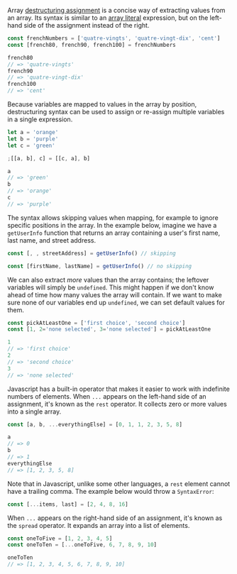 Array [destructuring assignment][array_destructuring_docs] is a concise way of extracting values from an array. Its syntax is similar to an [array literal][array_literal_resource] expression, but on the left-hand side of the assignment instead of the right.

```javascript
const frenchNumbers = ['quatre-vingts', 'quatre-vingt-dix', 'cent']
const [french80, french90, french100] = frenchNumbers

french80
// => 'quatre-vingts'
french90
// => 'quatre-vingt-dix'
french100
// => 'cent'
```

Because variables are mapped to values in the array by position, destructuring syntax can be used to assign or re-assign multiple variables in a single expression.

```javascript
let a = 'orange'
let b = 'purple'
let c = 'green'

;[[a, b], c] = [[c, a], b]

a
// => 'green'
b
// => 'orange'
c
// => 'purple'
```

The syntax allows skipping values when mapping, for example to ignore specific positions in the array.
In the example below, imagine we have a `getUserInfo` function that returns an array containing a user's first name, last name, and street address.

```javascript
const [, , streetAddress] = getUserInfo() // skipping

const [firstName, lastName] = getUserInfo() // no skipping
```

We can also extract _more_ values than the array contains; the leftover variables will simply be `undefined`. This might happen if we don't know ahead of time how many values the array will contain. If we want to make sure none of our variables end up `undefined`, we can set default values for them.

```javascript
const pickAtLeastOne = ['first choice', 'second choice']
const [1, 2='none selected', 3='none selected'] = pickAtLeastOne

1
// => 'first choice'
2
// => 'second choice'
3
// => 'none selected'
```

Javascript has a built-in operator that makes it easier to work with indefinite numbers of elements. When `...` appears on the left-hand side of an assignment, it's known as the `rest` operator. It collects zero or more values into a single array.

```javascript
const [a, b, ...everythingElse] = [0, 1, 1, 2, 3, 5, 8]

a
// => 0
b
// => 1
everythingElse
// => [1, 2, 3, 5, 8]
```

Note that in Javascript, unlike some other languages, a `rest` element cannot have a trailing comma. The example below would throw a `SyntaxError`:

```javascript
const [...items, last] = [2, 4, 8, 16]
```

When `...` appears on the right-hand side of an assignment, it's known as the `spread` operator. It expands an array into a list of elements.

```javascript
const oneToFive = [1, 2, 3, 4, 5]
const oneToTen = [...oneToFive, 6, 7, 8, 9, 10]

oneToTen
// => [1, 2, 3, 4, 5, 6, 7, 8, 9, 10]
```

[array_destructuring_docs]: https://developer.mozilla.org/en-US/docs/Web/JavaScript/Reference/Operators/Destructuring_assignment
[array_literal_resource]: https://developer.mozilla.org/en-US/docs/Web/JavaScript/Reference/Global_Objects/Array#Creating_an_array

